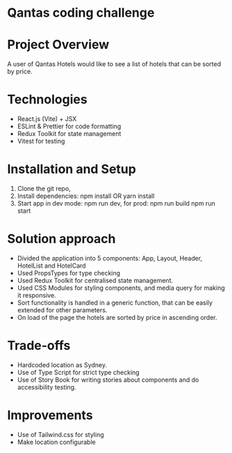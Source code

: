 # Qantas coding challenge

# Project Overview

A user of Qantas Hotels would like to see a list of hotels that can be sorted by price.

# Technologies

- React.js (Vite) + JSX
- ESLint & Prettier for code formatting
- Redux Toolkit for state management
- Vitest for testing

# Installation and Setup

1. Clone the git repo,
2. Install dependencies: npm install OR yarn install
3. Start app in dev mode: npm run dev,
   for prod: npm run build
   npm run start

# Solution approach

- Divided the application into 5 components: App, Layout, Header, HotelList and HotelCard
- Used PropsTypes for type checking
- Used Redux Toolkit for centralised state management.
- Used CSS Modules for styling components, and media query for making it responsive.
- Sort functionality is handled in a generic function, that can be easily extended for other parameters.
- On load of the page the hotels are sorted by price in ascending order.

# Trade-offs

- Hardcoded location as Sydney.
- Use of Type Script for strict type checking
- Use of Story Book for writing stories about components and do accessibility testing.

# Improvements

- Use of Tailwind.css for styling
- Make location configurable
